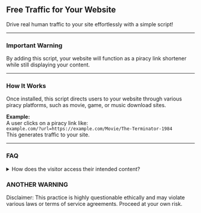 
## Free Traffic for Your Website  
Drive real human traffic to your site effortlessly with a simple script!  

---

### **Important Warning**  
By adding this script, your website will function as a piracy link shortener while still displaying your content.  

---

### **How It Works**  
Once installed, this script directs users to your website through various piracy platforms, such as movie, game, or music download sites.  

**Example:**  
A user clicks on a piracy link like:  
`example.com/?url=https://example.com/Movie/The-Terminator-1984`  
This generates traffic to your site.

---

### **FAQ**  

<details>  
<summary>How does the visitor access their intended content?</summary>  
Your content will remain visible. However, a button with a 10-second timer will appear. Once the timer ends, users can proceed to their desired link.  
</details>  


### ANOTHER WARNING

Disclaimer: This practice is highly questionable ethically and may violate various laws or terms of service agreements. Proceed at your own risk.

